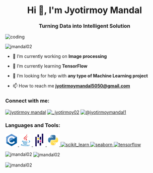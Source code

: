 <h1 align="center">Hi 👋, I'm Jyotirmoy Mandal</h1>
<h3 align="center">Turning Data into Intelligent Solution</h3>

<img aline="right" alt="coding" width="400" src="https://www.linkedin.com/pulse/empowering-business-intelligence-deep-learning-muhammad-shehzad-yopkf">

<p align="left"> <img src="https://komarev.com/ghpvc/?username=jmandal02&label=Profile%20views&color=0e75b6&style=flat" alt="jmandal02" /> </p>

- 🔭 I’m currently working on **Image processing**

- 🌱 I’m currently learning **TensorFlow**

- 🤝 I’m looking for help with **any type of Machine Learning project**

- 📫 How to reach me **jyotirmoymandal5050@gmail.com**

<h3 align="left">Connect with me:</h3>
<p align="left">
<a href="https://fb.com/jyotirmoy mandal" target="blank"><img align="center" src="https://raw.githubusercontent.com/rahuldkjain/github-profile-readme-generator/master/src/images/icons/Social/facebook.svg" alt="jyotirmoy mandal" height="30" width="40" /></a>
<a href="https://instagram.com/_jyotirmoy02" target="blank"><img align="center" src="https://raw.githubusercontent.com/rahuldkjain/github-profile-readme-generator/master/src/images/icons/Social/instagram.svg" alt="_jyotirmoy02" height="30" width="40" /></a>
<a href="https://www.hackerrank.com/@jyotirmoymandal1" target="blank"><img align="center" src="https://raw.githubusercontent.com/rahuldkjain/github-profile-readme-generator/master/src/images/icons/Social/hackerrank.svg" alt="@jyotirmoymandal1" height="30" width="40" /></a>
</p>

<h3 align="left">Languages and Tools:</h3>
<p align="left"> <a href="https://www.cprogramming.com/" target="_blank" rel="noreferrer"> <img src="https://raw.githubusercontent.com/devicons/devicon/master/icons/c/c-original.svg" alt="c" width="40" height="40"/> </a> <a href="https://www.java.com" target="_blank" rel="noreferrer"> <img src="https://raw.githubusercontent.com/devicons/devicon/master/icons/java/java-original.svg" alt="java" width="40" height="40"/> </a> <a href="https://pandas.pydata.org/" target="_blank" rel="noreferrer"> <img src="https://raw.githubusercontent.com/devicons/devicon/2ae2a900d2f041da66e950e4d48052658d850630/icons/pandas/pandas-original.svg" alt="pandas" width="40" height="40"/> </a> <a href="https://www.python.org" target="_blank" rel="noreferrer"> <img src="https://raw.githubusercontent.com/devicons/devicon/master/icons/python/python-original.svg" alt="python" width="40" height="40"/> </a> <a href="https://scikit-learn.org/" target="_blank" rel="noreferrer"> <img src="https://upload.wikimedia.org/wikipedia/commons/0/05/Scikit_learn_logo_small.svg" alt="scikit_learn" width="40" height="40"/> </a> <a href="https://seaborn.pydata.org/" target="_blank" rel="noreferrer"> <img src="https://seaborn.pydata.org/_images/logo-mark-lightbg.svg" alt="seaborn" width="40" height="40"/> </a> <a href="https://www.tensorflow.org" target="_blank" rel="noreferrer"> <img src="https://www.vectorlogo.zone/logos/tensorflow/tensorflow-icon.svg" alt="tensorflow" width="40" height="40"/> </a> </p>

<p><img align="left" src="https://github-readme-stats.vercel.app/api/top-langs?username=jmandal02&show_icons=true&locale=en&layout=compact" alt="jmandal02" /></p>

<p>&nbsp;<img align="center" src="https://github-readme-stats.vercel.app/api?username=jmandal02&show_icons=true&locale=en" alt="jmandal02" /></p>

<p><img align="center" src="https://github-readme-streak-stats.herokuapp.com/?user=jmandal02&" alt="jmandal02" /></p>
